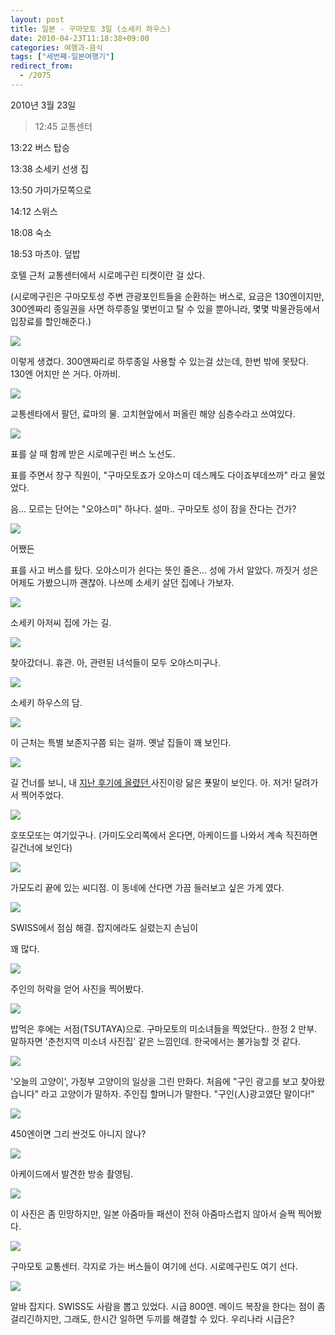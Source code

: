```yaml
---
layout: post
title: 일본 - 구마모토 3일 (소세키 하우스)
date: 2010-04-23T11:18:38+09:00
categories: 여행과-음식
tags: ["세번째-일본여행기"]
redirect_from:
  - /2075
---
```


2010년 3월 23일

> 12:45 교통센터

13:22 버스 탑승

13:38 소세키 선생 집

13:50 가미가모쪽으로

14:12 스위스

18:08 숙소

18:53 마츠야. 덮밥

호텔 근처 교통센터에서 시로메구린 티켓이란 걸 샀다.

(시로메구린은 구마모토성 주변 관광포인트들을 순환하는 버스로, 요금은 130엔이지만, 300엔짜리 종일권을 사면 하루종일 몇번이고 탈 수 있을 뿐아니라, 몇몇 박물관등에서 입장료를 할인해준다.)

![ ](/assets/media/uploads_1_cfile6.uf.19767A034BD0B16F106B00.jpg)

이렇게 생겼다. 300엔짜리로 하루종일 사용할 수 있는걸 샀는데, 한번 밖에 못탔다. 130엔 어치만 쓴 거다. 아까비.

![ ](/assets/media/uploads_1_cfile24.uf.20767A034BD0B16F11947D.jpg)

교통센타에서 팔던, 료마의 물. 고치현앞에서 퍼올린 해양 심층수라고 쓰여있다.

![ ](/assets/media/uploads_1_cfile21.uf.20767A034BD0B1701247AF.jpg)

표를 살 때 함께 받은 시로메구린 버스 노선도.

표를 주면서 창구 직원이, "구마모토죠가 오야스미 데스께도 다이죠부데쓰까" 라고 물었었다.

음... 모르는 단어는 "오야스미" 하나다. 설마.. 구마모토 성이 잠을 잔다는 건가?

![ ](/assets/media/uploads_1_cfile9.uf.11767A034BD0B17013A970.jpg)

어쨌든

표를 사고 버스를 탔다. 오야스미가 쉰다는 뜻인 줄은... 성에 가서 알았다. 까짓거 성은 어제도 가봤으니까 괜찮아. 나쓰메 소세키 살던 집에나 가보자.

![ ](/assets/media/uploads_1_cfile3.uf.13767A034BD0B17114C3A2.jpg)

소세키 아저씨 집에 가는 길.

![ ](/assets/media/uploads_1_cfile8.uf.15767A034BD0B172158F92.jpg)

찾아갔더니. 휴관. 아, 관련된 녀석들이 모두 오야스미구나.

![ ](/assets/media/uploads_1_cfile9.uf.18767A034BD0B173175F6B.jpg)

소세키 하우스의 담.

![ ](/assets/media/uploads_1_cfile25.uf.20767A034BD0B174184399.jpg)

이 근처는 특별 보존지구쯤 되는 걸까. 옛날 집들이 꽤 보인다.

![ ](/assets/media/uploads_1_cfile24.uf.12767A034BD0B1751943DF.jpg)

길 건너를 보니, 내 <a title="[http://jinto.pe.kr/1012]로 이동합니다." href="http://jinto.pe.kr/1012" target="_blank">지난 후기에 올렸던 </a>사진이랑 닮은 푯말이 보인다. 아. 저거! 달려가서 찍어주었다.

![ ](/assets/media/uploads_1_cfile1.uf.20767A034BD0B1751A5397.jpg)

호또모또는 여기있구나. (가미도오리쪽에서 온다면, 아케이드를 나와서 계속 직진하면 길건너에 보인다)

![ ](/assets/media/uploads_1_cfile7.uf.12767A034BD0B1761B0EF3.jpg)

가모도리 끝에 있는 씨디점. 이 동네에 산다면 가끔 들러보고 싶은 가게 였다.

![ ](/assets/media/uploads_1_cfile23.uf.185FA1254BD0B4C7168042.jpg)

SWISS에서 점심 해결. 잡지에라도 실렸는지 손님이

꽤 많다.

![ ](/assets/media/uploads_1_cfile30.uf.135F92254BD0B45C29973E.jpg)

주인의 허락을 얻어 사진을 찍어봤다.

![ ](/assets/media/uploads_1_cfile2.uf.14767A034BD0B17C26DBE8.jpg)

밥먹은 후에는 서점(TSUTAYA)으로. 구마모토의 미소녀들을 찍었단다.. 한정 2 만부. 말하자면 '춘천지역 미소녀 사진집' 같은 느낌인데. 한국에서는 불가능할 것 같다.

![ ](/assets/media/uploads_1_cfile7.uf.18767A034BD0B17E2BABE4.jpg)

'오늘의 고양이', 가정부 고양이의 일상을 그린 만화다. 처음에 "구인 광고를 보고 찾아왔습니다" 라고 고양이가 말하자. 주인집 할머니가 말한다. "구인(人)광고였단 말이다!"

![ ](/assets/media/uploads_1_cfile29.uf.15767A034BD0B17C274130.jpg)

450엔이면 그리 싼것도 아니지 않나?

![ ](/assets/media/uploads_1_cfile4.uf.17767A034BD0B17D28D611.jpg)

아케이드에서 발견한 방송 촬영팀.

![ ](/assets/media/uploads_1_cfile5.uf.18767A034BD0B17D29AFFD.jpg)

이 사진은 좀 민망하지만, 일본 아줌마들 패션이 전혀 아줌마스럽지 않아서 슬쩍 찍어봤다.

![ ](/assets/media/uploads_1_cfile7.uf.17767A034BD0B17E2AAD10.jpg)

구마모토 교통센터. 각지로 가는 버스들이 여기에 선다. 시로메구린도 여기 선다.

![ ](/assets/media/uploads_1_cfile9.uf.20767A034BD0B17F2CEB22.jpg)

알바 잡지다. SWISS도 사람을 뽑고 있었다. 시급 800엔. 메이드 복장을 한다는 점이 좀 걸리긴하지만, 그래도, 한시간 일하면 두끼를 해결할 수 있다. 우리나라 시급은?
